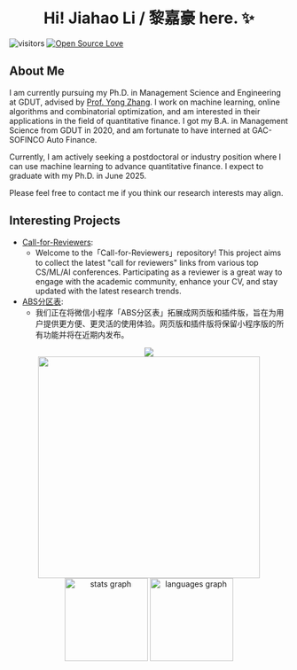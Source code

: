 <h1 align="center">Hi! Jiahao Li / 黎嘉豪 here. ✨</h1>


![visitors](https://visitor-badge.laobi.icu/badge?page_id=jiahaoli57.jiahaoli57)
[![Open Source Love](https://badges.frapsoft.com/os/v1/open-source.svg?v=102)](https://github.com/jiahaoli57)

## About Me

I am currently pursuing my Ph.D. in Management Science and Engineering at GDUT, advised by [Prof. Yong Zhang](https://glxy.gdut.edu.cn/info/1292/28915.htm). I work on machine learning, online algorithms and combinatorial optimization, and am interested in their applications in the field of quantitative finance. I got my B.A. in Management Science from GDUT in 2020, and am fortunate to have interned at GAC-SOFINCO Auto Finance.

Currently, I am actively seeking a postdoctoral or industry position where I can use machine learning to advance quantitative finance. I expect to graduate with my Ph.D. in June 2025.

Please feel free to contact me if you think our research interests may align.

## Interesting Projects
- [Call-for-Reviewers](https://github.com/jiahaoli57/Call-for-Reviewers):
  - Welcome to the「Call-for-Reviewers」repository! This project aims to collect the latest "call for reviewers" links from various top CS/ML/AI conferences. Participating as a reviewer is a great way to engage with the academic community, enhance your CV, and stay updated with the latest research trends. 
- [ABS分区表](https://github.com/jiahaoli57/ABSTable):
  - 我们正在将微信小程序「ABS分区表」拓展成网页版和插件版，旨在为用户提供更方便、更灵活的使用体验。网页版和插件版将保留小程序版的所有功能并将在近期内发布。


<div align="center">
  <img src="https://profile-counter.glitch.me/jiahaoli57/count.svg?"  />
</div>


<div align="center">
  <img height="400" src="https://user-images.githubusercontent.com/74038190/225813708-98b745f2-7d22-48cf-9150-083f1b00d6c9.gif"  />
</div>

<div align="center">
  <img src="https://github-readme-stats-69lu-h-freaxs-projects.vercel.app/api?username=jiahaoli57&hide_title=false&hide_rank=false&show_icons=true&include_all_commits=true&count_private=true&disable_animations=false&theme=radical&locale=en&hide_border=false" height="150" alt="stats graph"  />
  <img src="https://github-readme-stats-69lu-h-freaxs-projects.vercel.app/api/top-langs?username=jiahaoli57&locale=en&hide_title=false&layout=compact&card_width=320&langs_count=5&theme=radical&hide_border=false" height="150" alt="languages graph"  />
</div>




<!--
[![Anurag's GitHub stats](https://github-readme-stats.vercel.app/api?username=jiahaoli57&theme=tokyonight)](https://github.com/anuraghazra/github-readme-stats)

**jiahaoli57/jiahaoli57** is a ✨ _special_ ✨ repository because its `README.md` (this file) appears on your GitHub profile.

Here are some ideas to get you started:

- 🔭 I’m currently working on ...
- 🌱 I’m currently learning ...
- 👯 I’m looking to collaborate on ...
- 🤔 I’m looking for help with ...
- 💬 Ask me about ...
- 📫 How to reach me: ...
- 😄 Pronouns: ...
- ⚡ Fun fact: ...
-->

